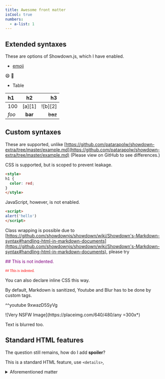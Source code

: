 ```yaml
---
title: Awesome front matter
isCool: true
numbers:
  - a-list: 1
---
```


## Extended syntaxes

These are options of Showdown.js, which I have enabled.

- [emoji](https://github.com/showdownjs/showdown/wiki/Emojis)

:smile: :100:

- Table

| h1    |    h2   |      h3 |
|:------|:-------:|--------:|
| 100   | [a][1]  | ![b][2] |
| *foo* | **bar** | ~~baz~~ |

## Custom syntaxes

These are supported, unlike [https://github.com/patarapolw/showdown-extra/tree/master/example.md](https://github.com/patarapolw/showdown-extra/tree/master/example.md) (Please view on GitHub to see differences.)

CSS is supported, but is scoped to prevent leakage.

```html
<style>
h1 {
  color: red;
}
</style>
```

<style>
h1 {
  color: red;
}

.special pre code {
  font-family: serif;
  color: red;
}
</style>

JavaScript, however, is not enabled.

```html
<script>
alert('hello')
</script>
```

<script>
alert('hello')
</script>

Class wrapping is possible due to [https://github.com/showdownjs/showdown/wiki/Showdown's-Markdown-syntax#handling-html-in-markdown-documents](https://github.com/showdownjs/showdown/wiki/Showdown's-Markdown-syntax#handling-html-in-markdown-documents), please try

<markdown indent=2 class="special" style="color: purple;">
  ## This is not indented.

    ## This is indented.
</markdown>

You can also declare inline CSS this way.

By default, Markdown is sanitized, Youtube and Blur has to be done by custom tags.

^^youtube 9xwazD5SyVg

<blur>
![Very NSFW Image](https://placeimg.com/640/480/any =300x*)
  
Text is blurred too.
</blur>

## Standard HTML features

The question still remains, how do I add **spoiler**?

This is a standard HTML feature, use `<details>`,

<details>
  <summary>Aforementioned matter</summary>
  <markdown>
    Something else

    ```yaml
    title: Awesome front matter
    isCool: true
    numbers:
      - a-list: 1
    ```
  </markdown>
</details>
